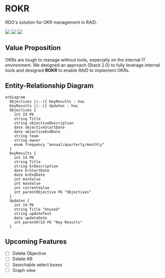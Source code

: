 # ROKR
RDO's solution for OKR management in RAiD.

<p>
  <img src="https://badges.aleen42.com/src/javascript.svg">
  <img src="https://badges.aleen42.com/src/react.svg">
  <img src="https://badges.aleen42.com/src/react-router.svg">
</p>

## Value Proposition
OKRs are tough to manage without tools, especially on the internal IT environment. We designed an approach (Stack 2.0) to fully leverage internal tools and designed **ROKR** to enable RAiD to implement OKRs.

## Entity-Relationship Diagram

```mermaid
erDiagram
  Objectives ||--|{ KeyResults : has
  KeyResults ||--|{ Updates : has
  Objectives {
    int Id PK
    string Title
    string objectiveDescription
    date objectiveStartDate
    date objectiveEndDate
    string team
    string owner
    enum frequency "annual/quarterly/monthly"
  }
  KeyResults {
    int Id PK
    string Title
    string krDescription
    date krStartDate
    date krEndDate
    int minValue
    int maxValue
    int currentValue
    int parentObjective FK "Objectives"
  }
  Updates {
    int Id PK
    string Title "Unused"
    string updateText
    date updateDate
    int parentKrId FK "Key Results"
  }
```

## Upcoming Features
- [ ] Delete Objective
- [ ] Delete KR
- [ ] Searchable select boxes
- [ ] Graph view